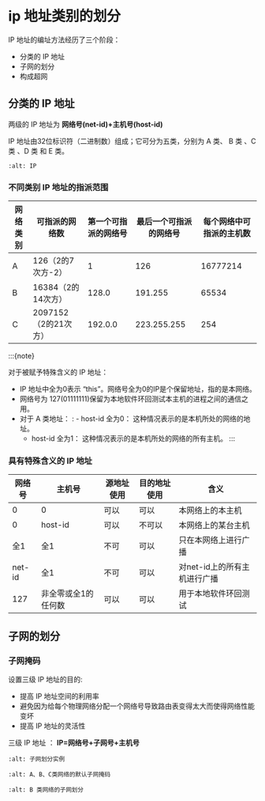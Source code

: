 # ip 地址类别的划分

IP 地址的编址方法经历了三个阶段：

- 分类的 IP 地址
- 子网的划分
- 构成超网

## 分类的 IP 地址

两级的 IP 地址为 **网络号(net-id)+主机号(host-id)**

IP 地址由32位标识符（二进制数）组成；它可分为五类，分别为 A 类、 B 类 、C 类 、D 类 和 E 类。

```{image} ../img/IP.png
:alt: IP
```

### 不同类别 IP 地址的指派范围

| 网络类别 | 可指派的网络数       | 第一个可指派的网络号 | 最后一个可指派的网络号 | 每个网络中可指派的主机数 |
| -------- | -------------------- | -------------------- | ---------------------- | ------------------------ |
| A        | 126（2的7次方-2）    | 1                    | 126                    | 16777214                 |
| B        | 16384（2的14次方）   | 128.0                | 191.255                | 65534                    |
| C        | 2097152（2的21次方） | 192.0.0              | 223.255.255            | 254                      |

:::{note}

对于被赋予特殊含义的 IP 地址：

- IP 地址中全为0表示 “this”。网络号全为0的IP是个保留地址，指的是本网络。
- 网络号为 127(01111111)保留为本地软件环回测试本主机的进程之间的通信之用。
- 对于 A 类地址：
  : - host-id 全为0： 这种情况表示的是本机所处的网络的地址。
    - host-id 全为1： 这种情况表示的是本机所处的网络的所有主机。
:::

### 具有特殊含义的 IP 地址

| 网络号 | 主机号              | 源地址使用 | 目的地址使用 | 含义                         |
| ------ | ------------------- | ---------- | ------------ | ---------------------------- |
| 0      | 0                   | 可以       | 可以         | 本网络上的本主机             |
| 0      | host-id             | 可以       | 不可以       | 本网络上的某台主机           |
| 全1    | 全1                 | 不可       | 可以         | 只在本网络上进行广播         |
| net-id | 全1                 | 不可       | 可以         | 对net-id上的所有主机进行广播 |
| 127    | 非全零或全1的任何数 | 可以       | 可以         | 用于本地软件环回测试         |

## 子网的划分

### 子网掩码

设置三级 IP 地址的目的:

- 提高 IP 地址空间的利用率
- 避免因为给每个物理网络分配一个网络号导致路由表变得太大而使得网络性能变坏
- 提高 IP 地址的灵活性

三级 IP 地址 ： **IP=网络号+子网号+主机号**

```{image} ../img/subnet_instance.png
:alt: 子网划分实例
```

```{image} ../img/subnet_default.png
:alt: A、B、C类网络的默认子网掩码
```

```{image} ../img/B_subnet.png
:alt: B 类网络的子网划分
```
